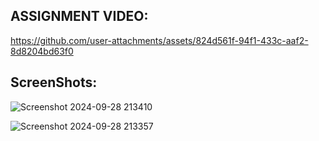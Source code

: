 ## ASSIGNMENT VIDEO:

https://github.com/user-attachments/assets/824d561f-94f1-433c-aaf2-8d8204bd63f0

## ScreenShots:

![Screenshot 2024-09-28 213410](https://github.com/user-attachments/assets/6203f644-4581-4ca5-ba6b-9808c44f1b16)

![Screenshot 2024-09-28 213357](https://github.com/user-attachments/assets/084bf7d6-db2b-4aba-9842-c94ebbb35f46)
